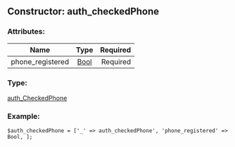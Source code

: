 ## Constructor: auth\_checkedPhone  

### Attributes:

| Name     |    Type       | Required |
|----------|:-------------:|---------:|
|phone\_registered|[Bool](../types/Bool.md) | Required|
### Type: 

[auth\_CheckedPhone](../types/auth_CheckedPhone.md)
### Example:

```
$auth_checkedPhone = ['_' => auth_checkedPhone', 'phone_registered' => Bool, ];
```